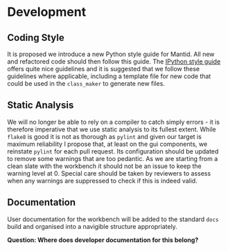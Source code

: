 # Development

## Coding Style

It is proposed we introduce a new Python style guide for Mantid. All new and refactored code should then follow this guide. The [IPython style guide][ipython-style] offers quite nice guidelines and it is suggested that we
follow these guidelines where applicable, including a template file for new code that could be used in the `class_maker` to generate new files.

## Static Analysis

We will no longer be able to rely on a compiler to catch simply errors - it is therefore imperative that we use static analysis to its fullest extent. While `flake8` is good it is not as thorough as `pylint` and given our
target is maximum reliability I propose that, at least on the gui components, we reinstate `pylint` for each pull request. Its configuration should be updated to remove some warnings that are too pedantic. As we are
starting from a clean slate with the workbench it should not be an issue to keep the warning level at 0. Special care should be taken by reviewers to assess when any warnings are suppressed to check if this is indeed valid.

## Documentation

User documentation for the workbench will be added to the standard `docs` build and organised into a navigible structure appropriately.

**Question: Where does developer documentation for this belong?**


<!-- Links -->
[ipython-style]: https://github.com/ipython/ipython/wiki/Dev:-Coding-style
